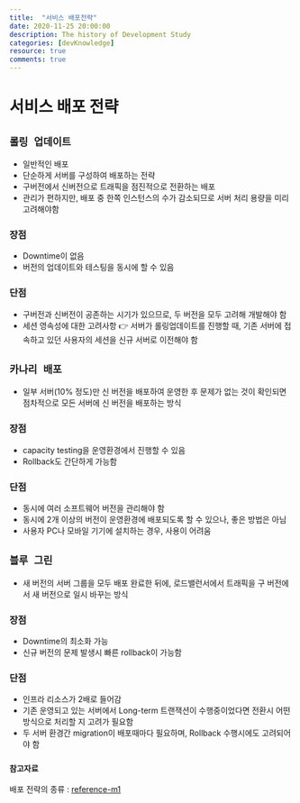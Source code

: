 ```yaml
---
title:  "서비스 배포전략"
date: 2020-11-25 20:00:00
description: The history of Development Study
categories: [devKnowledge]
resource: true
comments: true
---
```



# 서비스 배포 전략
## `롤링 업데이트` 
- 일반적인 배포
- 단순하게 서버를 구성하여 배포하는 전략
- 구버전에서 신버전으로 트래픽을 점진적으로 전환하는 배포
- 관리가 편하지만, 배포 중 한쪽 인스턴스의 수가 감소되므로 서버 처리 용량을 미리 고려해야함

### 장점
- Downtime이 없음
- 버전의 업데이트와 테스팅을 동시에 할 수 있음

### 단점
- 구버전과 신버전이 공존하는 시기가 있으므로, 두 버전을 모두 고려해 개발해야 함
- 세션 영속성에 대한 고려사항 👉 서버가 롤링업데이트를 진행할 때, 기존 서버에 접속하고 있던 사용자의 세션을 신규 서버로 이전해야 함

## `카나리 배포`
- 일부 서버(10% 정도)만 신 버전을 배포하여 운영한 후 문제가 없는 것이 확인되면 점차적으로 모든 서버에 신 버전을 배포하는 방식
  
### 장점
- capacity testing을 운영환경에서 진행할 수 있음
- Rollback도 간단하게 가능함

### 단점
- 동시에 여러 소프트웨어 버전을 관리해야 함
- 동시에 2개 이상의 버전이 운영환경에 배포되도록 할 수 있으나, 좋은 방법은 아님
- 사용자 PC나 모바일 기기에 설치하는 경우, 사용이 어려움

## `블루 그린`
- 새 버전의 서버 그룹을 모두 배포 완료한 뒤에, 로드밸런서에서 트래픽을 구 버전에서 새 버전으로 일시 바꾸는 방식
  
### 장점
- Downtime의 최소화 가능
- 신규 버전의 문제 발생시 빠른 rollback이 가능함
  
### 단점
- 인프라 리소스가 2배로 들어감
- 기존 운영되고 있는 서버에서 Long-term 트랜잭션이 수행중이었다면 전환시 어떤 방식으로 처리할 지 고려가 필요함
- 두 서버 환경간 migration이 배포때마다 필요하며, Rollback 수행시에도 고려되어야 함


### `참고자료`
배포 전략의 종류 : [reference-m1](https://reference-m1.tistory.com/211)  <br>
